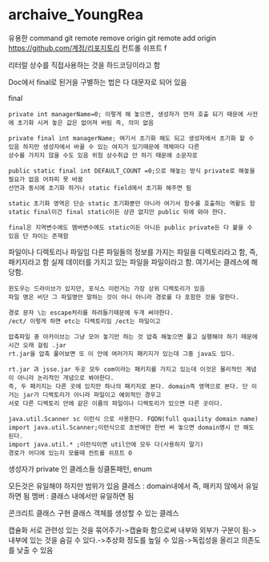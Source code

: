# archaive_YoungRea
유용한 command
	git remote remove origin
	git remote add origin https://github.com/계정/리포지토리
	컨트롤 쉬프트 f

리터럴 상수를 직접사용하는 것을 하드코딩이라고 함

Doc에서 final로 된거을 구별하는 법은 다 대문자로 되어 있음

final

	private int managerName=0; 이렇게 해 놓으면, 생성자가 먼저 호출 되기 때문에 사전에 초기화 시켜 놓은 값은 없어져 버림 즉, 의미 없음

	private final int managerName; 여기서 초기화 해도 되고 생성자에서 초기화 할 수 있음 하지만 생성자에서 바꿀 수 있는 여지가 있기때문에 객체마다 다른
	상수를 가지지 않을 수도 있음 위험 상수취급 안 하기 때문에 소문자로

	public static final int DEFAULT_COUNT =0;으로 해놓는 방식 private로 해놓을 필요가 없음 어차피 못 바꿈
	선언과 동시에 초기화 하거나 static field에서 초기화 해주면 됨
	
	static 초기화 영역은 단순 static 초기화뿐만 아니라 여기서 함수를 호출하는 역활도 함
	static final이건 final static이든 상관 없지만 public 뒤에 와야 한다.

	final은 지역변수에도 맴버변수에도 static이든 아니든 public private든 다 붙을 수 있음 단 차이는 존재함

	



파일이나 디렉토리나 파일임
	다른 파일들의 정보를 가지는 파일을 디렉토리라고 함, 즉, 패키지라고 함
	실제 데이터를 가지고 있는 파일을 파일이라고 함. 여기서는 클레스에 해당함.

	윈도우는 드라이브가 있지만, 포식스 이런거는 가장 상위 디렉토리가 있음
	파일 명은 비단 그 파일명만 말하는 것이 아니 아니라 경로를 다 포함한 것을 말한다.

	경로 문자 \는 escape처리를 하려들기때문에 두개 써야한다. 
	/ect/ 이렇게 하면 etc는 디렉토리임 /ect는 파일이고
	
	압축파일 중 아카이브는 그냥 모아 놓기만 하는 것 압축 해놓으면 풀고 실행해야 하기 때문에 시간 오래 걸림 .jar
	rt.jar을 압축 풀어보면 또 이 안에 여러가지 패키지가 있는데 그중 java도 있다.
	
	rt.jar 과 jsse.jar 두곳 모두 com이라는 패키지를 가지고 있는데 이것은 물리적인 계념이 아니라 논리적인 개념으로 봐야한다.
	즉, 두 패키지는 다른 곳에 있지만 하나의 패키지로 본다. domain즉 영역으로 본다. 단 이거는 jar가 디렉토리가 아니라 파일이고 예외적인 경우고
	서로 다른 디렉토리 안에 같은 이름의 파일이나 디렉토리가 있으면 다른 곳이다.
	
	java.util.Scanner sc 이런식 으로 사용한다. FQDN(full quaility domain name) 
	import java.util.Scanner;이런식으로 초반에만 한번 써 놓으면 domain명시 안 해도 된다.
	import java.util.* ;이런식이면 util안에 모두 다(사용하지 말기)
	경로가 어디에 있는지 모를때 컨트롤 쉬프트 O

생성자가 private 인 클레스들
	싱클톤패턴, enum

모든것은 유일해야 하지만 범위가 있음
	클레스 : domain내에서 즉, 패키지 않에서 유일하면 됨
	멤버 :  클래스 내에서만 유일하면 됨

콘크리트 클래스
	구현 클래스 객체를 생성할 수 있는 클레스

캡슐화
	서로 관련성 있는 것을 묶어주기->캡슐화 함으로써 내부와 외부가 구분이 됨->내부에 있는 것을 숨길 수 있다.->추상화 정도를 높일 수 있음->독립성을 올리고
	의존도를 낮출 수 있음
